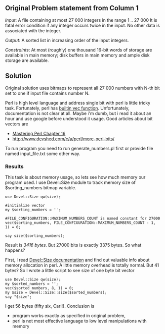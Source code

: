 ## Original Problem statement from Column 1

*Input*: A file containing at most 27 000 integers in the range 1 .. 27 000
It is fatal error condition if any integer occurs twice in the input.
No other data is associated with the integer.

*Output*: A sorted list in increasing order of the input integers.

*Constraints*: At most (roughly) one thousand 16-bit words of storage are available in main memory; disk buffers in main memory and ample disk storage are available.

## Solution

Original solution uses bitmaps to represent all 27 000 numbers with N-th bit set to one if input file contains number N.

Perl is high level language and address single bit with perl is little tricky task. Fortunately, perl has [builtin vec function](http://perldoc.perl.org/functions/vec.html).
Unfortunately, documentation is not clear at all. Maybe i'm dumb, but i read it about an hour and use google before understood it usage.
Good articles about bit vectors are
* [Mastering Perl Chapter 16](http://chimera.labs.oreilly.com/books/1234000001527/ch16.html)
* http://www.devshed.com/c/a/perl/more-perl-bits/

To run program you need to run generate_numbers.pl first or provide file named input_file.txt some other way.

### Results
This task is about memory usage, so lets see how much memory our program used. I use Devel::Size module to track memory size of $sorting_numbers bitmap variable.

```
use Devel::Size qw(size);

#initialize vector
my $sorting_numbers = '';

#FILE_CONFIGURATION::MAXIMUM_NUMBERS_COUNT is named constant for 27000
vec($sorting_numbers, FILE_CONFIGURATION::MAXIMUM_NUMBERS_COUNT - 1, 1) = 0;

say size($sorting_numbers);
```
Result is *3416 bytes*. But 27000 bits is exactly 3375 bytes. So what happens?

First, I read [Devel::Size documentation](https://metacpan.org/pod/Devel::Size#UNDERSTANDING-MEMORY-ALLOCATION) and find out valuable info about memory allocation in perl. A little memory overhead is totally normal. But 41 bytes?
So I wrote a little script to see size of one byte bit vector
```
use Devel::Size qw(size);
my $sorted_numbers = '';
vec($sorted_numbers, 8, 1) = 0;
my $size = Devel::Size::size($sorted_numbers);
say "$size";
```
I get 56 bytes (fifty six, Carl!). Conclusion is

* program works exactly as specified in original problem,
* perl is not most effective language to low level manipulations with memory

